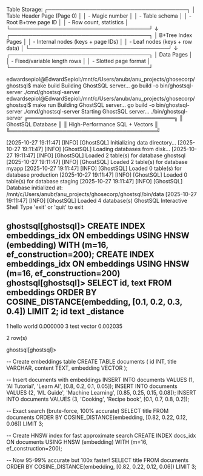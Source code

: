 Table Storage:
┌─────────────────────────────────────┐
│ Table Header Page (Page 0)          │
│ - Magic number                      │
│ - Table schema                      │
│ - Root B+tree page ID               │
│ - Row count, statistics             │
└─────────────────────────────────────┘
           ↓
┌─────────────────────────────────────┐
│ B+Tree Index Pages                  │
│ - Internal nodes (keys + page IDs)  │
│ - Leaf nodes (keys + row data)      │
└─────────────────────────────────────┘
           ↓
┌─────────────────────────────────────┐
│ Data Pages                          │
│ - Fixed/variable length rows        │
│ - Slotted page format               │
└─────────────────────────────────────┘

edwardsepiol@EdwardSepiol:/mnt/c/Users/anubr/anu_projects/ghosecorp/ghostsql$ make build
Building GhostSQL server...
go build -o bin/ghostsql-server ./cmd/ghostsql-server
edwardsepiol@EdwardSepiol:/mnt/c/Users/anubr/anu_projects/ghosecorp/ghostsql$ make run
Building GhostSQL server...
go build -o bin/ghostsql-server ./cmd/ghostsql-server
Starting GhostSQL server...
./bin/ghostsql-server
╔═══════════════════════════════════════╗
║         GhostSQL Database             ║
║     High-Performance SQL + Vectors    ║
╚═══════════════════════════════════════╝

[2025-10-27 19:11:47] [INFO] [GhostSQL] Initializing data directory...
[2025-10-27 19:11:47] [INFO] [GhostSQL] Loading databases from disk...
[2025-10-27 19:11:47] [INFO] [GhostSQL] Loaded 2 table(s) for database ghostsql
[2025-10-27 19:11:47] [INFO] [GhostSQL] Loaded 2 table(s) for database myapp
[2025-10-27 19:11:47] [INFO] [GhostSQL] Loaded 0 table(s) for database production
[2025-10-27 19:11:47] [INFO] [GhostSQL] Loaded 0 table(s) for database staging
[2025-10-27 19:11:47] [INFO] [GhostSQL] Database initialized at: /mnt/c/Users/anubr/anu_projects/ghosecorp/ghostsql/bin/data
[2025-10-27 19:11:47] [INFO] [GhostSQL] Loaded 4 database(s)
GhostSQL Interactive Shell
Type 'exit' or 'quit' to exit

ghostsql[ghostsql]> CREATE INDEX embeddings_idx ON embeddings USING HNSW (embedding) WITH (m=16, ef_construction=200);
CREATE INDEX embeddings_idx ON embeddings USING HNSW (m=16, ef_construction=200)
ghostsql[ghostsql]> SELECT id, text FROM embeddings ORDER BY COSINE_DISTANCE(embedding, [0.1, 0.2, 0.3, 0.4]) LIMIT 2;
id                  text                _distance
------------------------------------------------------------
1                   hello world         0.000000
3                   test vector         0.002035

2 row(s)

ghostsql[ghostsql]>


-- Create embeddings table
CREATE TABLE documents (
    id INT,
    title VARCHAR,
    content TEXT,
    embedding VECTOR
);

-- Insert documents with embeddings
INSERT INTO documents VALUES (1, 'AI Tutorial', 'Learn AI', [0.8, 0.2, 0.1, 0.05]);
INSERT INTO documents VALUES (2, 'ML Guide', 'Machine Learning', [0.85, 0.25, 0.15, 0.08]);
INSERT INTO documents VALUES (3, 'Cooking', 'Recipe book', [0.1, 0.7, 0.8, 0.2]);

-- Exact search (brute-force, 100% accurate)
SELECT title FROM documents 
ORDER BY COSINE_DISTANCE(embedding, [0.82, 0.22, 0.12, 0.06]) 
LIMIT 3;

-- Create HNSW index for fast approximate search
CREATE INDEX docs_idx ON documents USING HNSW (embedding) WITH (m=16, ef_construction=200);

-- Now 95-99% accurate but 100x faster!
SELECT title FROM documents 
ORDER BY COSINE_DISTANCE(embedding, [0.82, 0.22, 0.12, 0.06]) 
LIMIT 3;